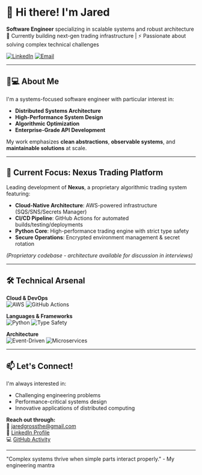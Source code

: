 # 👋 Hi there! I'm Jared

**Software Engineer** specializing in scalable systems and robust architecture  
🔭 Currently building next-gen trading infrastructure | ⚡ Passionate about solving complex technical challenges

[![LinkedIn](https://img.shields.io/badge/LinkedIn-Connect-blue?style=flat-square&logo=linkedin)](https://linkedin.com/in/jaredgrxss)
[![Email](https://img.shields.io/badge/Email-Contact%20Me-red?style=flat-square&logo=gmail)](mailto:jaredgrossthe@gmail.com)

---

## 🧑💻 About Me

I'm a systems-focused software engineer with particular interest in:

- **Distributed Systems Architecture**  
- **High-Performance System Design**  
- **Algorithmic Optimization**  
- **Enterprise-Grade API Development**  

My work emphasizes **clean abstractions**, **observable systems**, and **maintainable solutions** at scale.

---

## 🚀 Current Focus: Nexus Trading Platform

Leading development of **Nexus**, a proprietary algorithmic trading system featuring:

- **Cloud-Native Architecture**: AWS-powered infrastructure (SQS/SNS/Secrets Manager)  
- **CI/CD Pipeline**: GitHub Actions for automated builds/testing/deployments  
- **Python Core**: High-performance trading engine with strict type safety  
- **Secure Operations**: Encrypted environment management & secret rotation  

*(Proprietary codebase - architecture available for discussion in interviews)*

---

## 🛠 Technical Arsenal

**Cloud & DevOps**  
![AWS](https://img.shields.io/badge/AWS-EC2/SQS/SNS-FF9900?logo=amazon-aws)
![GitHub Actions](https://img.shields.io/badge/-GitHub_Actions-2088FF?logo=github-actions)

**Languages & Frameworks**  
![Python](https://img.shields.io/badge/Python-Expert-3776AB?logo=python)
![Type Safety](https://img.shields.io/badge/Type_Checking-Mypy%20%7C%20Pyright-blue)

**Architecture**  
![Event-Driven](https://img.shields.io/badge/Architecture-Event_Driven-4479A1)
![Microservices](https://img.shields.io/badge/Patterns-Microservices%20%7C%20CQRS-green)

---

## 📫 Let's Connect!

I'm always interested in:
- Challenging engineering problems
- Performance-critical systems design
- Innovative applications of distributed computing

**Reach out through:**  
📧 [jaredgrossthe@gmail.com](mailto:jaredgrossthe@gmail.com)  
💼 [LinkedIn Profile](https://linkedin.com/in/jaredgrxss)  
💻 [GitHub Activity](https://github.com/jaredgrxss)

---

"Complex systems thrive when simple parts interact properly." - My engineering mantra
